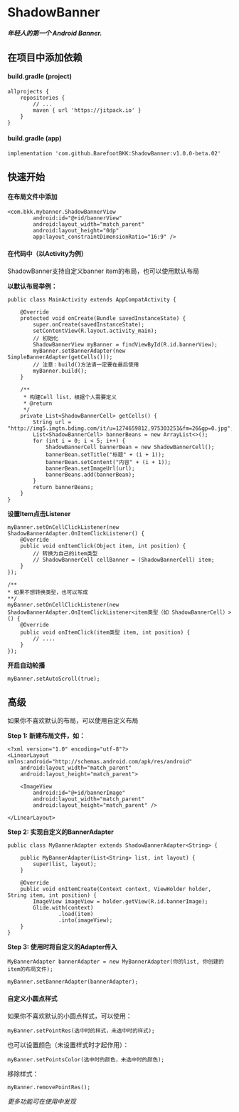 # ShadowBanner

***年轻人的第一个 Android Banner.***

## 在项目中添加依赖

#### build.gradle (project)

```
allprojects {
    repositories {
        // ...
        maven { url 'https://jitpack.io' }
    }
}
```

#### build.gradle (app)

```
implementation 'com.github.BarefootBKK:ShadowBanner:v1.0.0-beta.02'
```

## 快速开始

#### 在布局文件中添加

```
<com.bkk.mybanner.ShadowBannerView
        android:id="@+id/bannerView"
        android:layout_width="match_parent"
        android:layout_height="0dp"
        app:layout_constraintDimensionRatio="16:9" />
```

#### 在代码中（以Activity为例）
ShadowBanner支持自定义banner item的布局，也可以使用默认布局

**以默认布局举例：**

```
public class MainActivity extends AppCompatActivity {

    @Override
    protected void onCreate(Bundle savedInstanceState) {
        super.onCreate(savedInstanceState);
        setContentView(R.layout.activity_main);
        // 初始化
        ShadowBannerView myBanner = findViewById(R.id.bannerView);
        myBanner.setBannerAdapter(new SimpleBannerAdapter(getCells()));
        // 注意：build()方法请一定要在最后使用
        myBanner.build();
    }

    /**
     * 构建Cell list，根据个人需要定义
     * @return
     */
    private List<ShadowBannerCell> getCells() {
        String url = "http://img5.imgtn.bdimg.com/it/u=1274659812,975303251&fm=26&gp=0.jpg";
        List<ShadowBannerCell> bannerBeans = new ArrayList<>();
        for (int i = 0; i < 5; i++) {
            ShadowBannerCell bannerBean = new ShadowBannerCell();
            bannerBean.setTitle("标题" + (i + 1));
            bannerBean.setContent("内容" + (i + 1));
            bannerBean.setImageUrl(url);
            bannerBeans.add(bannerBean);
        }
        return bannerBeans;
    }
}
```

**设置Item点击Listener**

```
myBanner.setOnCellClickListener(new ShadowBannerAdapter.OnItemClickListener() {
    @Override
    public void onItemClick(Object item, int position) {
        // 转换为自己的item类型
        // ShadowBannerCell cellBanner = (ShadowBannerCell) item;
    }
});

/**
* 如果不想转换类型，也可以写成
**/
myBanner.setOnCellClickListener(new ShadowBannerAdapter.OnItemClickListener<item类型（如 ShadowBannerCell）>() {
    @Override
    public void onItemClick(item类型 item, int position) {
        // ....
    }
});

```

**开启自动轮播**

```
myBanner.setAutoScroll(true);
```

## 高级

如果你不喜欢默认的布局，可以使用自定义布局

**Step 1: 新建布局文件，如：**

```
<?xml version="1.0" encoding="utf-8"?>
<LinearLayout xmlns:android="http://schemas.android.com/apk/res/android"
    android:layout_width="match_parent"
    android:layout_height="match_parent">

    <ImageView
        android:id="@+id/bannerImage"
        android:layout_width="match_parent"
        android:layout_height="match_parent" />

</LinearLayout>
```

**Step 2: 实现自定义的BannerAdapter**

```
public class MyBannerAdapter extends ShadowBannerAdapter<String> {

    public MyBannerAdapter(List<String> list, int layout) {
        super(list, layout);
    }

    @Override
    public void onItemCreate(Context context, ViewHolder holder, String item, int position) {
        ImageView imageView = holder.getView(R.id.bannerImage);
        Glide.with(context)
                .load(item)
                .into(imageView);
    }
}
```

**Step 3: 使用时将自定义的Adapter传入**

```
MyBannerAdapter bannerAdapter = new MyBannerAdapter(你的list, 你创建的item的布局文件);

myBanner.setBannerAdapter(bannerAdapter);
```

#### 自定义小圆点样式

如果你不喜欢默认的小圆点样式，可以使用：

```
myBanner.setPointRes(选中时的样式，未选中时的样式);
```
也可以设置颜色（未设置样式时才起作用）：
```
myBanner.setPointsColor(选中时的颜色，未选中时的颜色);
```
移除样式：
```
myBanner.removePointRes();
```

*更多功能可在使用中发现*
